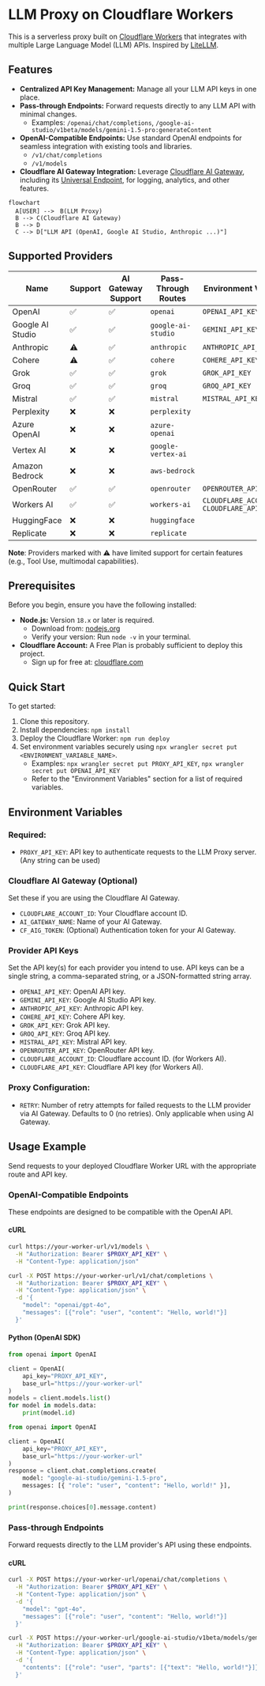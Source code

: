 # LLM Proxy on Cloudflare Workers

This is a serverless proxy built on [Cloudflare Workers](https://www.cloudflare.com/developer-platform/products/workers/) that integrates with multiple Large Language Model (LLM) APIs. Inspired by [LiteLLM](https://github.com/BerriAI/litellm).

## Features

- **Centralized API Key Management:** Manage all your LLM API keys in one place.
- **Pass-through Endpoints:** Forward requests directly to any LLM API with minimal changes.
  - Examples: `/openai/chat/completions`, `/google-ai-studio/v1beta/models/gemini-1.5-pro:generateContent`
- **OpenAI-Compatible Endpoints:** Use standard OpenAI endpoints for seamless integration with existing tools and libraries.
  - `/v1/chat/completions`
  - `/v1/models`
- **Cloudflare AI Gateway Integration:** Leverage [Cloudflare AI Gateway](https://www.cloudflare.com/developer-platform/products/ai-gateway/), including its [Universal Endpoint](https://developers.cloudflare.com/ai-gateway/providers/universal/), for logging, analytics, and other features.

```mermaid
flowchart
  A[USER] -->　B(LLM Proxy)
  B --> C(Cloudflare AI Gateway)
  B --> D
  C --> D["LLM API (OpenAI, Google AI Studio, Anthropic ...)"]
```

## Supported Providers

| Name             | Support | AI Gateway Support | Pass-Through Routes | Environment Variable                         |
| ---------------- | ------- | ------------------ | ------------------- | -------------------------------------------- |
| OpenAI           | ✅      | ✅                 | `openai`            | `OPENAI_API_KEY`                             |
| Google AI Studio | ✅      | ✅                 | `google-ai-studio`  | `GEMINI_API_KEY`                             |
| Anthropic        | ⚠️      | ✅                 | `anthropic`         | `ANTHROPIC_API_KEY`                          |
| Cohere           | ⚠️      | ✅                 | `cohere`            | `COHERE_API_KEY`                             |
| Grok             | ✅      | ✅                 | `grok`              | `GROK_API_KEY`                               |
| Groq             | ✅      | ✅                 | `groq`              | `GROQ_API_KEY`                               |
| Mistral          | ✅      | ✅                 | `mistral`           | `MISTRAL_API_KEY`                            |
| Perplexity       | ❌      | ❌                 | `perplexity`        |                                              |
| Azure OpenAI     | ❌      | ❌                 | `azure-openai`      |                                              |
| Vertex AI        | ❌      | ❌                 | `google-vertex-ai`  |                                              |
| Amazon Bedrock   | ❌      | ❌                 | `aws-bedrock`       |                                              |
| OpenRouter       | ✅      | ✅                 | `openrouter`        | `OPENROUTER_API_KEY`                         |
| Workers AI       | ✅      | ✅                 | `workers-ai`        | `CLOUDFLARE_ACCOUNT_ID` `CLOUDFLARE_API_KEY` |
| HuggingFace      | ❌      | ❌                 | `huggingface`       |                                              |
| Replicate        | ❌      | ❌                 | `replicate`         |                                              |

**Note**: Providers marked with ⚠️ have limited support for certain features (e.g., Tool Use, multimodal capabilities).

## Prerequisites

Before you begin, ensure you have the following installed:

- **Node.js:** Version `18.x` or later is required.
  - Download from: [nodejs.org](https://nodejs.org/)
  - Verify your version: Run `node -v` in your terminal.
- **Cloudflare Account:** A Free Plan is probably sufficient to deploy this project.
  - Sign up for free at: [cloudflare.com](https://www.cloudflare.com/)

## Quick Start

To get started:

1. Clone this repository.
2. Install dependencies: `npm install`
3. Deploy the Cloudflare Worker: `npm run deploy`
4. Set environment variables securely using `npx wrangler secret put <ENVIRONMENT_VARIABLE_NAME>`.
   - Examples: `npx wrangler secret put PROXY_API_KEY`, `npx wrangler secret put OPENAI_API_KEY`
   - Refer to the "Environment Variables" section for a list of required variables.

## Environment Variables

### Required:

- `PROXY_API_KEY`: API key to authenticate requests to the LLM Proxy server. (Any string can be used)

### Cloudflare AI Gateway (Optional)

Set these if you are using the Cloudflare AI Gateway.

- `CLOUDFLARE_ACCOUNT_ID`: Your Cloudflare account ID.
- `AI_GATEWAY_NAME`: Name of your AI Gateway.
- `CF_AIG_TOKEN`: (Optional) Authentication token for your AI Gateway.

### Provider API Keys

Set the API key(s) for each provider you intend to use. API keys can be a single string, a comma-separated string, or a JSON-formatted string array.

- `OPENAI_API_KEY`: OpenAI API key.
- `GEMINI_API_KEY`: Google AI Studio API key.
- `ANTHROPIC_API_KEY`: Anthropic API key.
- `COHERE_API_KEY`: Cohere API key.
- `GROK_API_KEY`: Grok API key.
- `GROQ_API_KEY`: Groq API key.
- `MISTRAL_API_KEY`: Mistral API key.
- `OPENROUTER_API_KEY`: OpenRouter API key.
- `CLOUDFLARE_ACCOUNT_ID`: Cloudflare account ID. (for Workers AI).
- `CLOUDFLARE_API_KEY`: Cloudflare API key (for Workers AI).

### Proxy Configuration:

- `RETRY`: Number of retry attempts for failed requests to the LLM provider via AI Gateway. Defaults to 0 (no retries). Only applicable when using AI Gateway.

## Usage Example

Send requests to your deployed Cloudflare Worker URL with the appropriate route and API key.

### OpenAI-Compatible Endpoints

These endpoints are designed to be compatible with the OpenAI API.

#### cURL

```bash
curl https://your-worker-url/v1/models \
  -H "Authorization: Bearer $PROXY_API_KEY" \
  -H "Content-Type: application/json"
```

```bash
curl -X POST https://your-worker-url/v1/chat/completions \
  -H "Authorization: Bearer $PROXY_API_KEY" \
  -H "Content-Type: application/json" \
  -d '{
    "model": "openai/gpt-4o",
    "messages": [{"role": "user", "content": "Hello, world!"}]
  }'
```

#### Python (OpenAI SDK)

```Python
from openai import OpenAI

client = OpenAI(
    api_key="PROXY_API_KEY",
    base_url="https://your-worker-url"
)
models = client.models.list()
for model in models.data:
    print(model.id)
```

```python
from openai import OpenAI

client = OpenAI(
    api_key="PROXY_API_KEY",
    base_url="https://your-worker-url"
)
response = client.chat.completions.create(
    model: "google-ai-studio/gemini-1.5-pro",
    messages: [{ "role": "user", "content": "Hello, world!" }],
)

print(response.choices[0].message.content)
```

### Pass-through Endpoints

Forward requests directly to the LLM provider's API using these endpoints.

#### cURL

```bash
curl -X POST https://your-worker-url/openai/chat/completions \
  -H "Authorization: Bearer $PROXY_API_KEY" \
  -H "Content-Type: application/json" \
  -d '{
    "model": "gpt-4o",
    "messages": [{"role": "user", "content": "Hello, world!"}]
  }'
```

```bash
curl -X POST https://your-worker-url/google-ai-studio/v1beta/models/gemini-1.5-pro:generateContent \
  -H "Authorization: Bearer $PROXY_API_KEY" \
  -H "Content-Type: application/json" \
  -d '{
    "contents": [{"role": "user", "parts": [{"text": "Hello, world!"}]}]
  }'
```
